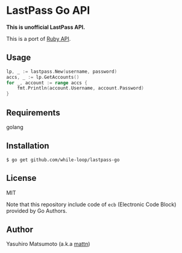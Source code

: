 # LastPass Go API

**This is unofficial LastPass API.**

This is a port of [Ruby API](https://github.com/detunized/lastpass-ruby).

## Usage

```go
lp, _ := lastpass.New(username, password)
accs, _ := lp.GetAccounts()
for _, account := range accs {
	fmt.Println(account.Username, account.Password)
}
```

## Requirements

golang

## Installation

```
$ go get github.com/while-loop/lastpass-go
```

## License

MIT

Note that this repository include code of `ecb` (Electronic Code Block) provided by Go Authors.

## Author

Yasuhiro Matsumoto (a.k.a [mattn](https://github.com/mattn))
